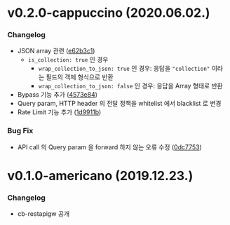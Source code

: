# v0.2.0-cappuccino (2020.06.02.)

### Changelog
- JSON array 관련 ([e62b3c1](https://github.com/cloud-barista/cb-apigw/commit/e62b3c19b8ee9051573f376601d893dba455fa92))
    -  `is_collection: true` 인 경우
        - `wrap_collection_to_json: true` 인 경우: 응답을 `"collection"` 이라는 필드의 객체 형식으로 반환
        - `wrap_collection_to_json: false` 인 경우: 응답을 Array 형태로 반환
- Bypass 기능 추가 ([4573e84](https://github.com/cloud-barista/cb-apigw/commit/4573e8492a7fa22026fb6be4183cdc770eb80778))
- Query param, HTTP header 의 전달 정책을 whitelist 에서 blacklist 로 변경
- Rate Limit 기능 추가 ([1d9911b](https://github.com/cloud-barista/cb-apigw/commit/1d9911ba83057e3d708fba0731f2d33aec555729))

### Bug Fix
- API call 의 Query param 을 forward 하지 않는 오류 수정 ([0dc7753](https://github.com/cloud-barista/cb-apigw/commit/0dc775362cd5011adf851d598f83a10763b70f32))

# v0.1.0-americano (2019.12.23.)

### Changelog
- cb-restapigw 공개
